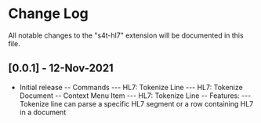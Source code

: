 # Change Log

All notable changes to the "s4t-hl7" extension will be documented in this file.

## [0.0.1] - 12-Nov-2021

- Initial release
-- Commands
--- HL7: Tokenize Line
--- HL7: Tokenize Document
-- Context Menu Item
--- HL7: Tokenize Line
-- Features:
--- Tokenize line can parse a specific HL7 segment or a row containing HL7 in a document